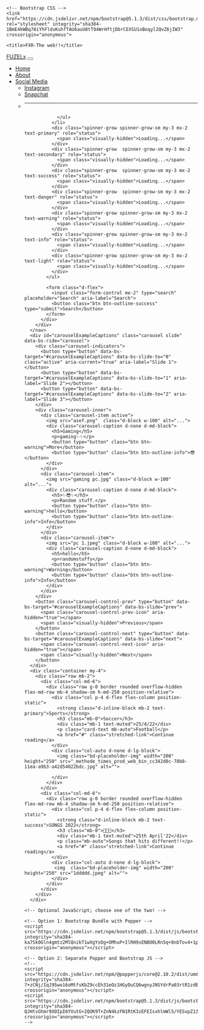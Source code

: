 <!doctype html>
<html lang="en">
  <head>
    <!-- Required meta tags -->
    <meta charset="utf-8">
    <meta name="viewport" content="width=device-width, initial-scale=1">

    <!-- Bootstrap CSS -->
    <link href="https://cdn.jsdelivr.net/npm/bootstrap@5.1.3/dist/css/bootstrap.min.css" rel="stylesheet" integrity="sha384-1BmE4kWBq78iYhFldvKuhfTAU6auU8tT94WrHftjDbrCEXSU1oBoqyl2QvZ6jIW3" crossorigin="anonymous">

    <title>FXR-The web!!</title>
  </head>
  <body>
    <nav class="navbar navbar-expand-lg navbar-dark bg-dark">
        <div class="container-fluid">
          <a class="navbar-brand"  href="#">FUZELx</a>
          <button class="navbar-toggler" type="button" data-bs-toggle="collapse" data-bs-target="#navbarSupportedContent" aria-controls="navbarSupportedContent" aria-expanded="false" aria-label="Toggle navigation">
            <span class="navbar-toggler-icon"></span>
          </button>
          <div class="collapse navbar-collapse" id="navbarSupportedContent">
            <ul class="navbar-nav me-auto mb-2 mb-lg-0">
              <li class="nav-item">
                <a class="nav-link active" aria-current="page" href="#">Home</a>
              </li>
              <li class="nav-item">
                <a class="nav-link" href="#">About</a>
              </li>
              <li class="nav-item dropdown">
                <a class="nav-link dropdown-toggle" href="#" id="navbarDropdown" role="button" data-bs-toggle="dropdown" aria-expanded="false">
                 Social Media
                </a>
                <ul class="dropdown-menu" aria-labelledby="navbarDropdown">
                  <li><a class="dropdown-item" href="https://Instagram.com/fuzelx">Instagram</a></li>
                  <li><a class="dropdown-item" href="https://www.snapchat.com/add/fuzelx?share_id=GhrU5PmbcRk&locale=en-GB
                    ">Snapchat</a></li>
                  <li><hr class="dropdown-divider"></li>
                
                </ul>
              </li>
              <div class="spinner-grow spinner-grow-sm my-3 mx-2 text-primary" role="status">
                <span class="visually-hidden">Loading...</span>
              </div>
              <div class="spinner-grow  spinner-grow-sm my-3 mx-2 text-secondary" role="status">
                <span class="visually-hidden">Loading...</span>
              </div>
              <div class="spinner-grow  spinner-grow-sm my-3 mx-2 text-success" role="status">
                <span class="visually-hidden">Loading...</span>
              </div>
              <div class="spinner-grow  spinner-grow-sm my-3 mx-2 text-danger" role="status">
                <span class="visually-hidden">Loading...</span>
              </div>
              <div class="spinner-grow spinner-grow-sm my-3 mx-2 text-warning" role="status">
                <span class="visually-hidden">Loading...</span>
              </div>
              <div class="spinner-grow spinner-grow-sm my-3 mx-2 text-info" role="status">
                <span class="visually-hidden">Loading...</span>
              </div>
              <div class="spinner-grow spinner-grow-sm my-3 mx-2 text-light" role="status">
                <span class="visually-hidden">Loading...</span>
              </div>
            </ul>
            
            <form class="d-flex">
              <input class="form-control me-2" type="search" placeholder="Search" aria-label="Search">
              <button class="btn btn-outline-success" type="submit">Search</button>
            </form>
          </div>
        </div>
      </nav>
      <div id="carouselExampleCaptions" class="carousel slide" data-bs-ride="carousel">
        <div class="carousel-indicators">
          <button type="button" data-bs-target="#carouselExampleCaptions" data-bs-slide-to="0" class="active" aria-current="true" aria-label="Slide 1"></button>
          <button type="button" data-bs-target="#carouselExampleCaptions" data-bs-slide-to="1" aria-label="Slide 2"></button>
          <button type="button" data-bs-target="#carouselExampleCaptions" data-bs-slide-to="2" aria-label="Slide 3"></button>
        </div>
        <div class="carousel-inner">
          <div class="carousel-item active">
            <img src="asef.png"  class="d-block w-100" alt="...">
            <div class="carousel-caption d-none d-md-block">
              <h5>Gaming</h5>
              <p>gaming✨✨</p>
              <button type="button" class="btn btn-warning">More</button>
              <button type="button" class="btn btn-outline-info">😎</button>
            </div>
          </div>
          <div class="carousel-item">
            <img src="gaming pc.jpg" class="d-block w-100" alt="...">
            <div class="carousel-caption d-none d-md-block">
              <h5>✨😎✨</h5>
              <p>Random stuff.</p>
              <button type="button" class="btn btn-warning">hello</button>
              <button type="button" class="btn btn-outline-info">Info</button>
            </div>
          </div>
          <div class="carousel-item">
            <img src="pc 1.jpeg" class="d-block w-100" alt="...">
            <div class="carousel-caption d-none d-md-block">
              <h5>hello</h5>
              <p>randomstuffs</p>
              <button type="button" class="btn btn-warning">Warning</button>
              <button type="button" class="btn btn-outline-info">Info</button>
            </div>
          </div>
        </div>
        <button class="carousel-control-prev" type="button" data-bs-target="#carouselExampleCaptions" data-bs-slide="prev">
          <span class="carousel-control-prev-icon" aria-hidden="true"></span>
          <span class="visually-hidden">Previous</span>
        </button>
        <button class="carousel-control-next" type="button" data-bs-target="#carouselExampleCaptions" data-bs-slide="next">
          <span class="carousel-control-next-icon" aria-hidden="true"></span>
          <span class="visually-hidden">Next</span>
        </button>
      </div>
      <div class="container my-4">
        <div class="row mb-2">
          <div class="col-md-6">
            <div class="row g-0 border rounded overflow-hidden flex-md-row mb-4 shadow-sm h-md-250 position-relative">
              <div class="col p-4 d-flex flex-column position-static">
                <strong class="d-inline-block mb-2 text-primary">Sports</strong>
                <h3 class="mb-0">Soccer</h3>
                <div class="mb-1 text-muted">25/4/22</div>
                <p class="card-text mb-auto">Football</p>
                <a href="#" class="stretched-link">Continue reading</a>
              </div>
              <div class="col-auto d-none d-lg-block">
                <img class="bd-placeholder-img" width="200" height="250" src="_methode_times_prod_web_bin_cc342d8c-78b8-11ea-a9b3-a42d54022bdc.jpg" alt="">
      
              </div>
            </div>
          </div>
          <div class="col-md-6">
            <div class="row g-0 border rounded overflow-hidden flex-md-row mb-4 shadow-sm h-md-250 position-relative">
              <div class="col p-4 d-flex flex-column position-static">
                <strong class="d-inline-block mb-2 text-success">SONGS 2022</strong>
                <h3 class="mb-0">💖🎶💖</h3>
                <div class="mb-1 text-muted">25th April'22</div>
                <p class="mb-auto">Songs that hits different!!</p>
                <a href="#" class="stretched-link">Continue reading</a>
              </div>
              <div class="col-auto d-none d-lg-block">
               <img  class="bd-placeholder-img" width="200" height="250" src="1ddddd.jpeg" alt="">
              </div>
            </div>
          </div>
        </div>
      </div>

    <!-- Optional JavaScript; choose one of the two! -->

    <!-- Option 1: Bootstrap Bundle with Popper -->
    <script src="https://cdn.jsdelivr.net/npm/bootstrap@5.1.3/dist/js/bootstrap.bundle.min.js" integrity="sha384-ka7Sk0Gln4gmtz2MlQnikT1wXgYsOg+OMhuP+IlRH9sENBO0LRn5q+8nbTov4+1p" crossorigin="anonymous"></script>

    <!-- Option 2: Separate Popper and Bootstrap JS -->
    <!--
    <script src="https://cdn.jsdelivr.net/npm/@popperjs/core@2.10.2/dist/umd/popper.min.js" integrity="sha384-7+zCNj/IqJ95wo16oMtfsKbZ9ccEh31eOz1HGyDuCQ6wgnyJNSYdrPa03rtR1zdB" crossorigin="anonymous"></script>
    <script src="https://cdn.jsdelivr.net/npm/bootstrap@5.1.3/dist/js/bootstrap.min.js" integrity="sha384-QJHtvGhmr9XOIpI6YVutG+2QOK9T+ZnN4kzFN1RtK3zEFEIsxhlmWl5/YESvpZ13" crossorigin="anonymous"></script>
    -->
  </body>
</html>
